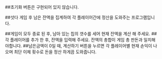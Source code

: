 
##초기화 버튼은 구현되어 있지 않습니다.

##섯다 게임 후 남은 잔액을 집계하여 각 플레이어간에 정산을 도와주는 프로그램입니다.

##게임이 모두 종료 된 후, 남아 있는 칩의 갯수를 세어 현재 잔액을 계산 해 주세요.
##각 플레이어를 추가 한 후, 잔액을 입력해 주세요. 잔액의 총합이 게임 총 판돈과 일치해야합니다.
##남은금액이 0일 때, 계산하기 버튼을 누르면 각 플레이어별 현재 손익이 나오며 최단 이체 횟수로 돈을 정산 하게끔 도와줍니다.